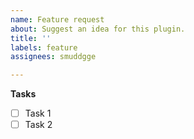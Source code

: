 ```yaml
---
name: Feature request
about: Suggest an idea for this plugin.
title: ''
labels: feature
assignees: smuddgge

---
```


**Tasks**
- [ ] Task 1
- [ ] Task 2
